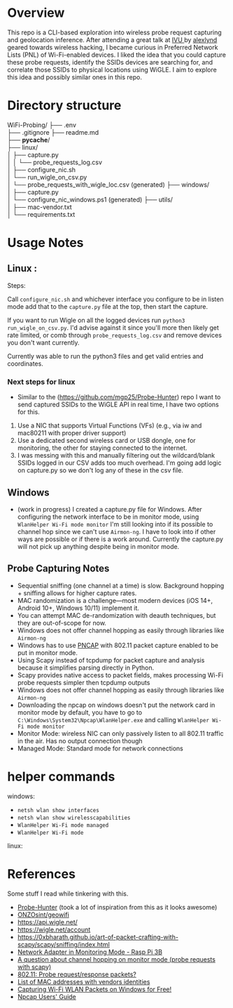 # Overview

This repo is a CLI-based exploration into wireless probe request capturing and geolocation inference. After attending a great talk at [IVU ](https://www.irvineunderground.org/) by [alexlynd](https://github.com/AlexLynd?tab=repositories) geared towards wireless hacking, I became curious in Preferred Network Lists (PNL) of Wi-Fi-enabled devices. I liked the idea that you could capture these probe requests, identify the SSIDs devices are searching for, and correlate those SSIDs to physical locations using WiGLE. I aim to explore this idea and possibly similar ones in this repo.

# Directory structure

WiFi-Probing/
├── .env                          
├── .gitignore
├── readme.md                   
├── __pycache__/                  
├── linux/                        
│   ├── capture.py                
│   │   └── probe_requests_log.csv             
│   ├── configure_nic.sh          
│   └── run_wigle_on_csv.py       
│       └── probe_requests_with_wigle_loc.csv (generated) 
├── windows/                      
│   ├── capture.py                
│   └── configure_nic_windows.ps1 (generated) 
├── utils/                        
│   ├── mac-vendor.txt            
│   └── requirements.txt          



# Usage Notes

##  Linux :
Steps:

Call `configure_nic.sh` and whichever interface you configure to be in listen mode add that to the `capture.py` file at the top, then start the capture.

If you want to run Wigle on all the logged devices run `python3 run_wigle_on_csv.py`. I'd advise against it since you'll more then likely get rate limited, or comb through `probe_requests_log.csv` and remove devices you don't want currently. 

Currently was able to run the python3 files and get valid entries and coordinates.
 
### Next steps for linux
- Similar to the (https://github.com/mgp25/Probe-Hunter) repo  I want to send captured SSIDs to the WiGLE API in real time, I have two options for this.
 1) Use a NIC that supports Virtual Functions (VFs) (e.g., via iw and mac80211 with proper driver support)
 2) Use a dedicated second wireless card or USB dongle, one for monitoring, the other for staying connected to the internet.
 3) I was messing with this and manually filtering out the wildcard/blank SSIDs logged in our CSV adds too much overhead. I'm going add logic on capture.py so we don't log any of these in the csv file.  

##  Windows 
- (work in progress)
I created a capture.py file for Windows. After configuring the network interface to be in monitor mode, using `WlanHelper Wi-Fi mode monitor`  I'm still looking into if its possible to channel hop since we can't use `Airmon-ng`. I have to look into if other ways are possible or if there is a work around. Currently the capture.py will not pick up anything despite being in monitor mode. 



##  Probe Capturing Notes
- Sequential sniffing (one channel at a time) is slow. Background hopping + sniffing allows for higher capture rates.
- MAC randomization is a challenge—most modern devices (iOS 14+, Android 10+, Windows 10/11) implement it.
- You can attempt MAC de-randomization with deauth techniques, but they are out-of-scope for now.
- Windows does not offer channel hopping as easily through libraries like `Airmon-ng`
- Windows has to use [PNCAP](https://npcap.com/) with  802.11 packet capture enabled to be put in monitor mode.
- Using Scapy instead of tcpdump for packet capture and analysis because it simplifies parsing directly in Python.
- Scapy provides native access to packet fields, makes processing Wi-Fi probe requests simpler then tcpdump outputs
- Windows does not offer channel hopping as easily through libraries like `Airmon-ng`
- Downloading the npcap on windows doesn't put the network card in monitor mode by default, you have to go to `C:\Windows\System32\Npcap\WlanHelper.exe` and calling `WlanHelper Wi-Fi mode monitor`
- Monitor Mode: wireless NIC can only passively listen to all 802.11 traffic in the air. Has no output connection though
- Managed Mode: Standard mode for network connections

# helper commands
windows:
- `netsh wlan show interfaces` 
- `netsh wlan show wirelesscapabilities`
- `WlanHelper Wi-Fi mode managed` 
- `WlanHelper Wi-Fi mode`

linux: 

# References
Some stuff I read while tinkering with this. 

- [Probe-Hunter](https://github.com/mgp25/Probe-Hunter) (took a lot of inspiration from this as it looks awesome)
- [ONZOsint/geowifi](https://github.com/GONZOsint/geowifi)
- https://api.wigle.net/
- https://wigle.net/account
- https://0xbharath.github.io/art-of-packet-crafting-with-scapy/scapy/sniffing/index.html
- [Network Adapter in Monitoring Mode - Rasp Pi 3B](https://classes.engineering.wustl.edu/ese205/core/index.php?title=Network_Adapter_in_Monitoring_Mode_-_Rasp_Pi_3B) 
- [A question about channel hopping on monitor mode (probe requests with scapy)](https://www.reddit.com/r/AskNetsec/comments/gq7f1b/a_question_about_channel_hopping_on_monitor_mode/) 
-  [802.11: Probe request/response packets? ](https://www.reddit.com/r/networking/comments/2n5o6x/80211_probe_requestresponse_packets/)  
- [ List of MAC addresses with vendors identities ](https://gist.github.com/aallan/b4bb86db86079509e6159810ae9bd3e4)  
- [Capturing Wi-Fi WLAN Packets on Windows for Free! ](https://www.cellstream.com/2017/02/22/capturing-wi-fi-wlan-packets-on-windows-for-free/) 
- [ Npcap Users' Guide ](https://npcap.com/guide/npcap-users-guide.html)


